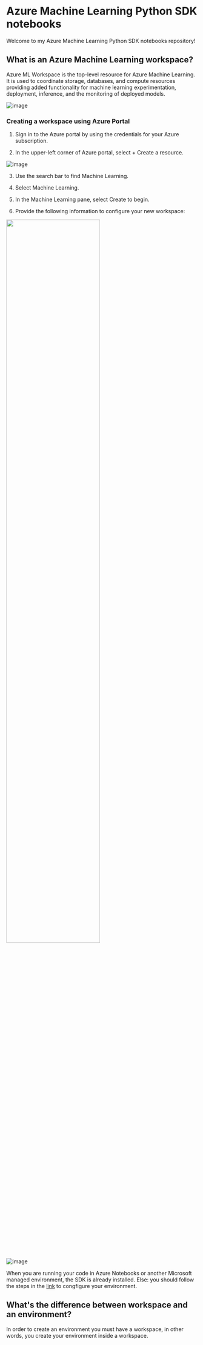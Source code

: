 # Azure Machine Learning Python SDK notebooks

Welcome to my Azure Machine Learning Python SDK notebooks repository!

## What is an Azure Machine Learning workspace?

Azure ML Workspace is the top-level resource for Azure Machine Learning. It is used to coordinate storage, databases, and compute resources providing added functionality for machine learning experimentation, deployment, inference, and the monitoring of deployed models.

![image](https://user-images.githubusercontent.com/25666677/143065957-41ae0c1f-abf9-46da-99d8-7a86702461cc.png)

### Creating a workspace using Azure Portal

1. Sign in to the Azure portal by using the credentials for your Azure subscription.

2. In the upper-left corner of Azure portal, select + Create a resource.

![image](https://user-images.githubusercontent.com/25666677/143066661-2454caf7-e520-458d-9ef5-c076f84e7c20.png)

3. Use the search bar to find Machine Learning.

4. Select Machine Learning.

5. In the Machine Learning pane, select Create to begin.

6. Provide the following information to configure your new workspace:

  <img src="https://user-images.githubusercontent.com/25666677/143066944-3c8e0fdc-1882-492b-9863-bf1960bfe586.png" width=70% height=70% /> 

![image](https://user-images.githubusercontent.com/25666677/143067282-1d835ded-2549-4221-9114-da5ece32b1c9.png)


When you are running your code in Azure Notebooks or another Microsoft managed environment, the SDK is already installed.
Else: you should follow the steps in the [link](https://docs.microsoft.com/en-us/azure/machine-learning/how-to-configure-environment) to congfigure your environment.

## What's the difference between workspace and an environment?

In order to create an environment you must have a workspace, in other words, you create your environment inside a workspace.
